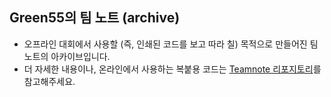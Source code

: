 ## Green55의 팀 노트 (archive)
* 오프라인 대회에서 사용할 (즉, 인쇄된 코드를 보고 따라 칠) 목적으로 만들어진 팀노트의 아카이브입니다.
* 더 자세한 내용이나, 온라인에서 사용하는 복붙용 코드는 [Teamnote 리포지토리](https://github.com/green5555/Teamnote)를 참고해주세요.
